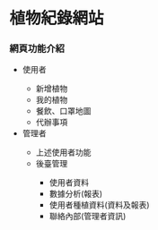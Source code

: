 <h1>植物紀錄網站</h1>
    <h3>網頁功能介紹</h3>
    <ul>
        <li>使用者</li>
        <ul>
            <li>新增植物</li>
            <li>我的植物</li>
            <li>餐飲、口罩地圖</li>
            <li>代辦事項</li>
        </ul>
        <li>管理者</li>
        <ul>
            <li>上述使用者功能</li>
            <li>後臺管理</li>
            <ul>
                <li>使用者資料</li>
                <li>數據分析(報表)</li>
                <li>使用者種植資料(資料及報表)</li>
                <li>聯絡內部(管理者資訊)</li>
            </ul>
        </ul>
    </ul>
